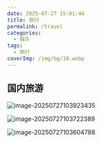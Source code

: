 ```yaml
---
date: 2025-07-27 15:01:44
title: 旅行
permalink: /travel
categories:
  - 娱乐
tags:
  - 旅行
coverImg: /img/bg/10.webp
---
```


## 国内旅游

![image-20250727103923435](https://img.onedayxyy.cn/images/image-20250727103923435.png)

![image-20250727103722389](https://img.onedayxyy.cn/images/image-20250727103722389.png)

![image-20250727103604788](https://img.onedayxyy.cn/images/image-20250727103604788.png)
